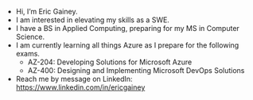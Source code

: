 - Hi, I’m Eric Gainey.
- I am interested in elevating my skills as a SWE.
- I have a BS in Applied Computing, preparing for my MS in Computer Science.
- I am currently learning all things Azure as I prepare for the following exams.
    - AZ-204: Developing Solutions for Microsoft Azure 
    - AZ-400: Designing and Implementing Microsoft DevOps Solutions
- Reach me by message on LinkedIn: https://www.linkedin.com/in/ericgainey

<!---
EricGainey/EricGainey is a ✨ special ✨ repository because its `README.md` (this file) appears on your GitHub profile.
You can click the Preview link to take a look at your changes.
--->
